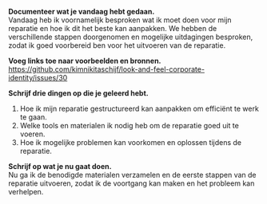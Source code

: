 **Documenteer wat je vandaag hebt gedaan.**  
Vandaag heb ik voornamelijk besproken wat ik moet doen voor mijn reparatie en hoe ik dit het beste kan aanpakken. We hebben de verschillende stappen doorgenomen en mogelijke uitdagingen besproken, zodat ik goed voorbereid ben voor het uitvoeren van de reparatie.

**Voeg links toe naar voorbeelden en bronnen.**  
https://github.com/kimnikitaschijf/look-and-feel-corporate-identity/issues/30

**Schrijf drie dingen op die je geleerd hebt.**  
1. Hoe ik mijn reparatie gestructureerd kan aanpakken om efficiënt te werk te gaan.  
2. Welke tools en materialen ik nodig heb om de reparatie goed uit te voeren.  
3. Hoe ik mogelijke problemen kan voorkomen en oplossen tijdens de reparatie.

**Schrijf op wat je nu gaat doen.**  
Nu ga ik de benodigde materialen verzamelen en de eerste stappen van de reparatie uitvoeren, zodat ik de voortgang kan maken en het probleem kan verhelpen.